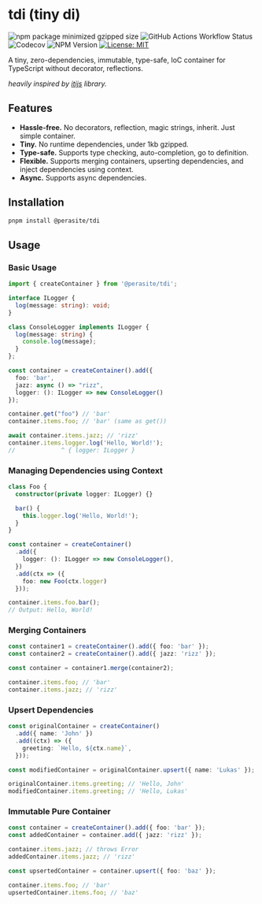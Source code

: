 # tdi (tiny di)
![npm package minimized gzipped size](https://img.shields.io/bundlejs/size/%40perasite%2Ftdi)
![GitHub Actions Workflow Status](https://img.shields.io/github/actions/workflow/status/perasite/tdi/test.yml)
![Codecov](https://img.shields.io/codecov/c/github/PeraSite/tdi)
![NPM Version](https://img.shields.io/npm/v/%40perasite%2Ftdi)
[![License: MIT](https://img.shields.io/badge/License-MIT-yellow.svg)](https://opensource.org/licenses/MIT)

A tiny, zero-dependencies, immutable, type-safe, IoC container for TypeScript without decorator, reflections.

*heavily inspired by [itijs](https://itijs.org/) library.*

## Features
- **Hassle-free.** No decorators, reflection, magic strings, inherit. Just simple container.
- **Tiny.** No runtime dependencies, under 1kb gzipped.
- **Type-safe.** Supports type checking, auto-completion, go to definition.
- **Flexible.** Supports merging containers, upserting dependencies, and inject dependencies using context.
- **Async.** Supports async dependencies.

## Installation
```bash
pnpm install @perasite/tdi
```

## Usage
### Basic Usage
```typescript
import { createContainer } from '@perasite/tdi';

interface ILogger {
  log(message: string): void;
}

class ConsoleLogger implements ILogger {
  log(message: string) {
    console.log(message);
  }
};

const container = createContainer().add({
  foo: 'bar',
  jazz: async () => "rizz",
  logger: (): ILogger => new ConsoleLogger()
});

container.get("foo") // 'bar'
container.items.foo; // 'bar' (same as get())

await container.items.jazz; // 'rizz'
container.items.logger.log('Hello, World!');
//             ^ { logger: ILogger }
```

### Managing Dependencies using Context
```typescript
class Foo {
  constructor(private logger: ILogger) {}

  bar() {
    this.logger.log('Hello, World!');
  }
}

const container = createContainer()
  .add({ 
    logger: (): ILogger => new ConsoleLogger(), 
  })
  .add(ctx => ({
    foo: new Foo(ctx.logger)
  }));

container.items.foo.bar();
// Output: Hello, World!
```

### Merging Containers
```typescript
const container1 = createContainer().add({ foo: 'bar' });
const container2 = createContainer().add({ jazz: 'rizz' });

const container = container1.merge(container2);

container.items.foo; // 'bar'
container.items.jazz; // 'rizz'
```

### Upsert Dependencies
```typescript
const originalContainer = createContainer()
  .add({ name: 'John' })
  .add((ctx) => ({
    greeting: `Hello, ${ctx.name}`,
  }));

const modifiedContainer = originalContainer.upsert({ name: 'Lukas' });

originalContainer.items.greeting; // 'Hello, John'
modifiedContainer.items.greeting; // 'Hello, Lukas'
```

### Immutable Pure Container
```typescript
const container = createContainer().add({ foo: 'bar' });
const addedContainer = container.add({ jazz: 'rizz' });

container.items.jazz; // throws Error
addedContainer.items.jazz; // 'rizz'

const upsertedContainer = container.upsert({ foo: 'baz' });

container.items.foo; // 'bar'
upsertedContainer.items.foo; // 'baz'
```
